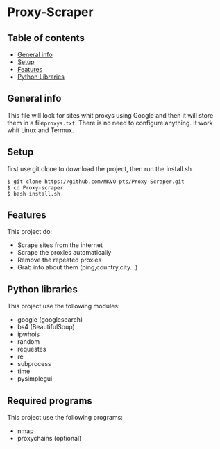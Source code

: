 # Proxy-Scraper

## Table of contents
* [General info](#general-info)
* [Setup](#setup)
* [Features](#features)
* [Python Libraries](#pytho-libraries)

## General info
This file will look for sites whit proxys using Google and then it will store them in a file``proxys.txt``.
There is no need to configure anything. It work whit Linux and Termux.

## Setup
first use git clone to download the project, then run the install.sh
```
$ git clone https://github.com/MKVO-pts/Proxy-Scraper.git
$ cd Proxy-scraper
$ bash install.sh
```
## Features
This project do:
* Scrape sites from the internet
* Scrape the proxies automatically
* Remove the repeated proxies 
* Grab info about them (ping,country,city...)

## Python libraries
This project use the following modules:
* google (googlesearch)
* bs4 (BeautifulSoup)
* ipwhois
* random
* requestes
* re
* subprocess
* time
* pysimplegui

## Required programs
This project use the following programs:
* nmap
* proxychains (optional)
